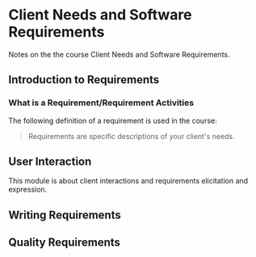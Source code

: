 # Client Needs and Software Requirements

Notes on the the course Client Needs and Software Requirements.

## Introduction to Requirements

### What is a Requirement/Requirement Activities

The following definition of a requirement is used in the course:

> Requirements are specific descriptions of your client's needs.

## User Interaction

This module is about client interactions and requirements elicitation and expression.

## Writing Requirements

## Quality Requirements
